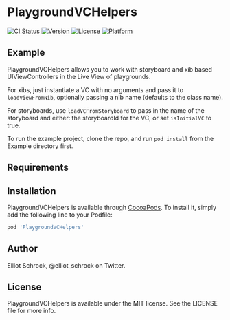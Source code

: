 # PlaygroundVCHelpers

[![CI Status](https://img.shields.io/travis/ThryvInc/playground-vc-helpers.svg?style=flat)](https://travis-ci.org/ThryvInc/playground-vc-helpers)
[![Version](https://img.shields.io/cocoapods/v/PlaygroundVCHelpers.svg?style=flat)](https://cocoapods.org/pods/PlaygroundVCHelpers)
[![License](https://img.shields.io/cocoapods/l/PlaygroundVCHelpers.svg?style=flat)](https://cocoapods.org/pods/PlaygroundVCHelpers)
[![Platform](https://img.shields.io/cocoapods/p/PlaygroundVCHelpers.svg?style=flat)](https://cocoapods.org/pods/PlaygroundVCHelpers)

## Example

PlaygroundVCHelpers allows you to work with storyboard and xib based UIViewControllers in the Live View of playgrounds.

For xibs, just instantiate a VC with no arguments and pass it to `loadViewFromNib`, optionally passing a nib name (defaults to the class name).

For storyboards, use `loadVCFromStoryboard` to pass in the name of the storyboard and either: the storyboardId for the VC, or set `isInitialVC` to true.

To run the example project, clone the repo, and run `pod install` from the Example directory first.

## Requirements

## Installation

PlaygroundVCHelpers is available through [CocoaPods](https://cocoapods.org). To install
it, simply add the following line to your Podfile:

```ruby
pod 'PlaygroundVCHelpers'
```

## Author

Elliot Schrock, @elliot_schrock on Twitter.

## License

PlaygroundVCHelpers is available under the MIT license. See the LICENSE file for more info.

